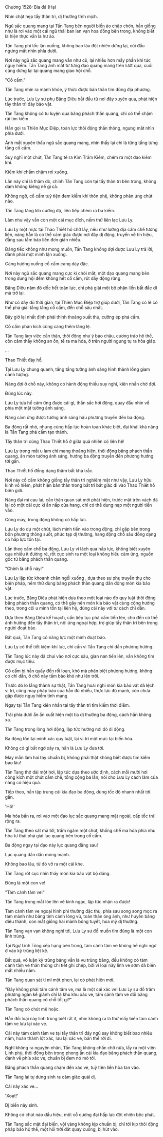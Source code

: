 




Chương 1528: Bia đá (Hạ)


Nhìn chật hẹp tẩy thân trì, dị thường tĩnh mịch.

Ngũ sắc quang mang tại Tần Tang bên người biến ảo chập chờn, hắn giống như là rơi vào một cái ngũ thải ban lan vạn hoa đồng bên trong, không biết là hiện thực vẫn là hư ảo.

Tần Tang phi tốc lặn xuống, không bao lâu đột nhiên dừng lại, cúi đầu ngưng mắt nhìn phía dưới.

Nơi này ngũ sắc quang mang vẫn như cũ, lại nhiều hơn mấy phần khí tức nguy hiểm. Tần Tang ánh mắt từ từng đạo quang mang trên lướt qua, cuối cùng dừng lại tại quang mang giao hội chỗ.

"Cổ cấm."

Tần Tang nhìn ra mánh khóe, ý thức được bản thân tìm đúng địa phương.

Lúc trước, Lưu Ly sư phụ Băng Diêu bắt đầu từ nơi đây xuyên qua, phát hiện tẩy thân trì đáy bảo vật.

Tần Tang không có tu luyện qua băng phách thần quang, chỉ có thể chậm rãi tìm kiếm.

Hắn gọi ra Thiên Mục Điệp, toàn lực thôi động thần thông, ngưng mắt nhìn phía dưới.

Ánh mắt xuyên thấu ngũ sắc quang mang, nhìn thấy lại chỉ là từng tầng từng tầng cổ cấm.

Suy nghĩ một chút, Tần Tang tế ra Kim Trầm Kiếm, chém ra một đạo kiếm khí.

Kiếm khí chầm chậm rơi xuống.

Lần này chỉ là thăm dò, chính Tần Tang còn tại tẩy thân trì bên trong, không dám không kiêng nể gì cả.

Không ngờ, cổ cấm tuỳ tiện đem kiếm khí thôn phệ, không phản ứng chút nào.

Tần Tang tăng lớn cường độ, liên tiếp chém ra ba kiếm.

Làm như vậy vẫn còn một cái mục đích, nếm thử liên lạc Lưu Ly.

Lưu Ly một mực tại Thao Thiết hồ chờ lấy, nếu như lưỡng địa cấm chế tương liên, nàng hẳn là có thể cảm giác được nơi đây dị động, truyền về tín hiệu, đằng sau tầm bảo liền đơn giản nhiều.

Đáng tiếc không như mong muốn, Tần Tang không đợi được Lưu Ly trả lời, đành phải một mình lặn xuống.

Càng hướng xuống cổ cấm càng dày đặc.

Nơi này ngũ sắc quang mang cực kì chói mắt, một đạo quang mang bên trong dung hội đếm không hết cổ cấm, rút dây động rừng.

Băng Diêu năm đó dốc hết toàn lực, chỉ phá giải một bộ phận liền bất đắc dĩ mà trở lại.

Như có đầy đủ thời gian, tại Thiên Mục Điệp trợ giúp dưới, Tần Tang có lẽ có thể phá giải tầng tầng cổ cấm, đến chỗ sâu nhất.

Bây giờ lại nhất định phải thỉnh thoảng xuất thủ, cưỡng ép phá cấm.

Cổ cấm phản kích cũng càng thêm lăng lệ.

Tần Tang làm việc cẩn thận, thôi động như ý bảo châu, cương tráo hộ thể, còn cảm thấy không an ổn, tế ra ma hỏa, ở trên người ngưng tụ ra hỏa giáp.

...

Thao Thiết đáy hồ.

Tại Lưu Ly chung quanh, tầng tầng tường ánh sáng hình thành lồng giam cảnh tượng.

Nàng đợi ở chỗ này, không có hành động thiếu suy nghĩ, kiên nhẫn chờ đợi.

Đúng lúc này.

Lưu Ly tựa hồ cảm ứng được cái gì, thần sắc hơi động, quay đầu nhìn về phía một mặt tường ánh sáng.

Nàng cảm ứng được tường ánh sáng hậu phương truyền đến ba động.

Ba động rất nhỏ, nhưng cùng hấp lực hoàn toàn khác biệt, đại khái khả năng là Tần Tang phá cấm tạo thành.

Tẩy thân trì cùng Thao Thiết hồ ở giữa quả nhiên có liên hệ!

Lưu Ly trong mắt u lam chi mang thoáng hiện, thôi động băng phách thần quang, ăn mòn tường ánh sáng, hướng ba động truyền đến phương hướng tới gần.

Thao Thiết hồ đồng dạng thâm bất khả trắc.

Nơi này cổ cấm không giống tẩy thân trì nghiêm mật như vậy, Lưu Ly hữu kinh vô hiểm, phát hiện bản thân trong bất tri bất giác đi vào Thao Thiết hồ biên giới.

Nàng đại mi cau lại, cẩn thận quan sát mới phát hiện, trước mặt trên vách đá lại có một cái cực kì ẩn nấp cửa hang, chỉ có thể dung nạp một người tiến vào.

Cũng may, trong động không có hấp lực.

Lưu Ly do dự một chút, lách mình tiến vào trong động, chỉ gặp bên trong bốn phương thông suốt, phức tạp dị thường, hang động chỗ sâu đồng dạng có hấp lực tồn tại.

Lần theo cấm chế ba động, Lưu Ly vì lách qua hấp lực, không biết xuyên qua nhiều ít đường rẽ, rốt cục sinh ra một loại không hiểu cảm ứng, nguồn gốc từ băng phách thần quang.

"Chính là chỗ này!"

Lưu Ly lập tức khoanh chân ngồi xuống , dựa theo sư phụ truyền thụ cho biện pháp, nếm thử dùng băng phách thần quang dẫn động món kia bảo vật.

Lúc trước, Băng Diêu phát hiện dựa theo một loại nào đó quy luật thôi động băng phách thần quang, có thể gây nên món kia bảo vật cùng cộng hưởng theo, trong cõi u minh tồn tại liên hệ, dùng cái này với tư cách chỉ dẫn.

Dựa theo Băng Diêu kế hoạch, cần tiếp tục phá cấm tiến lên, cho đến có thể ảnh hưởng đến tẩy thân trì, nội ứng ngoại hợp, trợ giúp tẩy thân trì bên trong người đoạt bảo.

Bất quá, Tần Tang có năng lực một mình đoạt bảo.

Lưu Ly có thể tiết kiệm khí lực, chỉ cần vì Tần Tang chỉ dẫn phương hướng.

Tần Tang lúc này đã chui vào nơi cực sâu, gian nan tiến lên, vẫn không tìm được mục tiêu.

Cổ cấm bị hắn quấy đến rối loạn, khó mà phân biệt phương hướng, không có chỉ dẫn, ở chỗ này tầm bảo khó như lên trời.

Trước đó lo lắng thành sự thật, Tần Tang hoài nghi món kia bảo vật đã lệch vị trí, cũng may pháp bảo của hắn đủ nhiều, thực lực đủ mạnh, còn chưa gặp được nguy hiểm tính mạng.

Ngay tại Tần Tang kiên nhẫn tại tẩy thân trì tìm kiếm thời điểm.

Trái phía dưới ẩn ẩn xuất hiện một tia dị thường ba động, cách hắn không xa.

Tần Tang trong lòng hơi động, lập tức hướng nơi đó di động.

Ba động tồn tại minh xác quy luật, lại vị trí một mực tại biến hóa.

Không có gì bất ngờ xảy ra, hẳn là Lưu Ly đưa tới.

May mắn làm hai tay chuẩn bị, không phải thật không biết được tìm kiếm bao lâu!

Tần Tang thở dài một hơi, lập tức dựa theo ước định, cách mỗi mười hơi công kích một chút cấm chế, tổng cộng ba lần, nói cho Lưu Ly cách làm của nàng có hiệu quả.

Tiếp theo, hắn tập trung cái kia đạo ba động, dùng tốc độ nhanh nhất tới gần.

'Hô!'

Ma hỏa bắn ra, rơi vào một đạo lục sắc quang mang mặt ngoài, cấp tốc trải rộng ra.

Tần Tang theo sát mà tới, trầm ngâm một chút, khống chế ma hỏa phía nhu hòa tư thái phá giải lục quang bên trong cổ cấm.

Ba động ngay tại đạo này lục quang đằng sau!

Lục quang dần dần mỏng manh.

Không bao lâu, từ đó vỡ ra một cái khe.

Tần Tang rốt cục nhìn thấy món kia bảo vật bộ dáng.

Đúng là một con ve!

"Tám cánh tâm ve!"

Tần Tang trong mắt lóe lên vẻ kinh ngạc, lập tức nhận ra được!

Tám cánh tâm ve ngoại hình phi thường đặc thù, phía sau song song mọc ra tám mảnh như băng tinh cánh lông vũ, toàn thân óng ánh, như huyền băng điêu thành, con mắt giống hai mảnh bông tuyết, hoa mỹ dị thường.

Tần Tang vạn vạn không nghĩ tới, Lưu Ly sư đồ muốn tìm đúng là một con linh trùng.

Tại Ngự Linh Tông xếp hạng bên trong, tám cánh tâm ve không hề nghi ngờ ở vào kỳ trùng liệt kê.

Bất quá, vô luận kỳ trùng bảng vẫn là vu trùng bảng, đều không có tám cánh tâm ve thần thông chi tiết ghi chép, bởi vì loại này linh ve sớm đã biến mất nhiều năm.

Tần Tang quan sát tỉ mỉ một phen, lại có phát hiện mới.

"Đây không phải tám cánh tâm ve, mà là một cái xác ve! Lưu Ly sư đồ trăm phương ngàn kế giành chỉ là khu khu xác ve, tám cánh tâm ve đối băng phách thần quang có chỗ tốt gì?"

Tần Tang có chút mê hoặc.

Hắn đối loại này linh trùng biết rất ít, nhìn không ra là thứ mấy biến tám cánh tâm ve lưu lại xác ve.

Cái này tám cánh tâm ve tại tẩy thân trì đáy ngủ say không biết bao nhiêu năm, hoàn thành lột xác, lưu lại xác ve, bản thể rời đi.

Nghĩ không ra nguyên nhân, Tần Tang không chần chờ nữa, lấy ra một viên Linh phù, thôi động bên trong phong ấn cái kia đạo băng phách thần quang, đánh về phía xác ve, chuẩn bị đem nó mò tới.

Băng phách thần quang chạm đến xác ve, tuỳ tiện liền hòa tan vào.

Tần Tang lại tự dưng sinh ra cảm giác quái dị.

Cái này xác ve...

'Xoạt!'

Dị biến nảy sinh.

Không có chút nào dấu hiệu, một cỗ cường đại hấp lực đột nhiên bộc phát.

Tần Tang sắc mặt đại biến, vội vàng không kịp chuẩn bị, chỉ tới kịp thôi động pháp bảo hộ thể, một hồi trời đất quay cuồng, bị hút vào.




